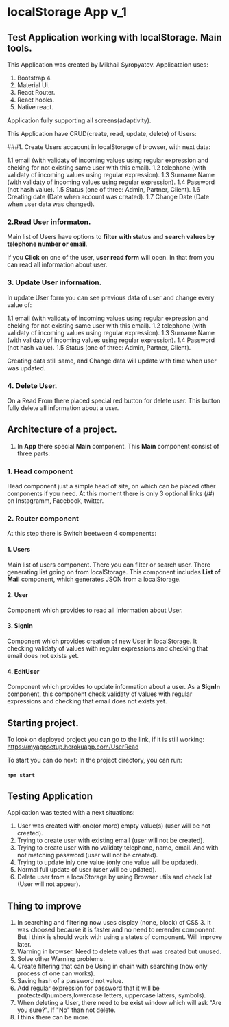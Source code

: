 # localStorage App v_1

## Test Application working with localStorage. Main tools.

This Application was created by Mikhail Syropyatov. 
Applicataion uses:
1. Bootstrap 4.
2. Material Ui.
3. React Router.
4. React hooks.
5. Native react.

Application fully supporting all screens(adaptivity).

This Application have CRUD(create, read, update, delete) of Users:

###1. Create Users accaount in localStorage of browser, with next data:

1.1 email (with validaty of incoming values using regular expression and cheking for not existing same user with this email).
1.2 telephone (with validaty of incoming values using regular expression).
1.3 Surname Name (with validaty of incoming values using regular expression).
1.4 Password (not hash value).
1.5 Status (one of three: Admin, Partner, Client).
1.6 Creating date (Date when account was created).
1.7 Change Date  (Date when user data was changed).

### 2.Read User informaton.

Main list of Users have options to <b>filter with status</b> and <b>search values by telephone number or email</b>.

If you <b>Click</b> on one of the user, <b>user read form</b> will open. In that from you can read all information about user.

### 3. Update User information.

In update User form you can see previous data of user and change every value of:

1.1 email (with validaty of incoming values using regular expression and cheking for not existing same user with this email).
1.2 telephone (with validaty of incoming values using regular expression).
1.3 Surname Name (with validaty of incoming values using regular expression).
1.4 Password (not hash value).
1.5 Status (one of three: Admin, Partner, Client).

Creating data still same, and Change data will update with time when user was updated.

### 4. Delete User.

On a Read From there placed special red button for delete user.
This button fully delete all information about a user.

## Architecture of a project.

1. In <b>App</b> there special <b>Main</b> component.
This <b>Main</b> component consist of three parts:

### 1. Head component

Head component just a simple head of site, on which can be placed other components if you need. At this moment there is only 3 optional links (/#) on
Instagramm, Facebook, twitter.

### 2. Router component

At this step there is Switch beetween 4 compenents:
#### 1. Users
Main list of users component. There you can filter or search user. There generating list going on from localStorage. 
This component includes <b>List of Mail</b> component, which generates JSON from a localStorage.
#### 2. User
Component which provides to read all information about User.
#### 3. SignIn
Component which provides creation of new User in localStorage. It checking validaty of values with regular expressions and checking that email does not exists yet.
#### 4. EditUser
Component which provides to update information about a user. As a <b>SignIn</b> component, this component check  validaty of values with regular expressions and checking that email does not exists yet.

## Starting project.
To look on deployed project you can go to the link, if it is still working:
https://myappsetup.herokuapp.com/UserRead


To start  you can do next:
In the project directory, you can run:

#### `npm start`

## Testing Application

Application  was tested with a next situations:

1. User was created with one(or more) empty value(s) (user will be not created).
2. Trying to create user with existing email (user will not be created).
3. Trying to create user with no validaty telephone, name, email. And with not matching password (user will not be created).
4. Trying to update inly one value (only one value will be updated).
5. Normal full update of user (user will be updated).
6. Delete user from a localStorage by using Browser utils and check list (User will not appear).

## Thing to improve

1. In searching and filtering now uses display (none, block) of CSS 3. It was choosed because it is faster and no need to rerender component. But i think is should work with using a states of component. Will improve later.
2. Warning in browser. Need to delete values that was created but unused.
3. Solve other Warning problems.
4. Create filtering that can be Using in chain with searching (now only process of one can works).
5. Saving hash of a password not value.
6. Add regular expression for password that it will be protected(numbers,lowercase letters, uppercase latters, symbols).
7. When deleting a User, there need to be exist window which will ask "Are you sure?". If "No" than not delete.
8. I think there can be more.
